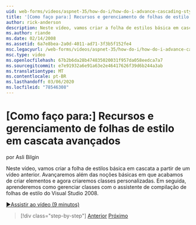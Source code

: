 ```yaml
---
uid: web-forms/videos/aspnet-35/how-do-i/how-do-i-advance-cascading-style-sheet-features-and-management
title: '[Como faço para:] Recursos e gerenciamento de folhas de estilo em cascata avançados | Microsoft Docs'
author: rick-anderson
description: Neste vídeo, vamos criar a folha de estilos básica em cascata a partir de um vídeo anterior. Avançaremos além das noções básicas onde acabamos de criar elementos e...
ms.author: riande
ms.date: 02/14/2008
ms.assetid: 6a7e8bea-2a0d-4011-ad71-3f3b5f152fe4
msc.legacyurl: /web-forms/videos/aspnet-35/how-do-i/how-do-i-advance-cascading-style-sheet-features-and-management
msc.type: video
ms.openlocfilehash: 67b2b6da28b474835020031f957da058eedca7a7
ms.sourcegitcommit: e7e91932a6e91a63e2e46417626f39d6b244a3ab
ms.translationtype: MT
ms.contentlocale: pt-BR
ms.lasthandoff: 03/06/2020
ms.locfileid: "78546308"
---
```

# <a name="how-do-i-advance-cascading-style-sheet-features-and-management"></a>[Como faço para:] Recursos e gerenciamento de folhas de estilo em cascata avançados

por Asli Bilgin

Neste vídeo, vamos criar a folha de estilos básica em cascata a partir de um vídeo anterior. Avançaremos além das noções básicas em que acabamos de criar elementos e agora criaremos classes personalizadas. Em seguida, aprenderemos como gerenciar classes com o assistente de compilação de folhas de estilo do Visual Studio 2008.

[&#9654;Assistir ao vídeo (9 minutos)](https://channel9.msdn.com/Blogs/ASP-NET-Site-Videos/how-do-i-advance-cascading-style-sheet-features-and-management)

> [!div class="step-by-step"]
> [Anterior](how-do-i-adding-elements-to-a-css-file-and-create-new-css-on-the-fly.md)
> [Próximo](how-do-i-converting-a-net-20-windows-forms-application-to-net-35.md)

